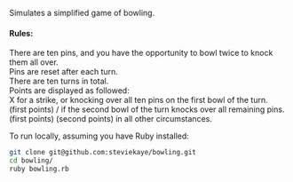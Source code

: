 Simulates a simplified game of bowling.

#### Rules:

There are ten pins, and you have the opportunity to bowl twice to knock them all over.  
Pins are reset after each turn.  
There are ten turns in total.  
Points are displayed as followed:  
X for a strike, or knocking over all ten pins on the first bowl of the turn.  
(first points) / if the second bowl of the turn knocks over all remaining pins.  
(first points) (second points) in all other circumstances.  

To run locally, assuming you have Ruby installed:  
```bash
git clone git@github.com:steviekaye/bowling.git  
cd bowling/  
ruby bowling.rb
```
